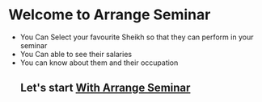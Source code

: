 <h1>Welcome to Arrange Seminar</h1>
<ul>
                <li>You Can Select your favourite Sheikh so that they can perform in your seminar</li>
                <li>You Can able to see their salaries</li>
                <li>You can know about them and their occupation </li>
  <h2>Let's start <a href="https://agitated-snyder-69b0cb.netlify.app/">With Arrange Seminar</a></h2>
            </ul>
<a href=""></a>
